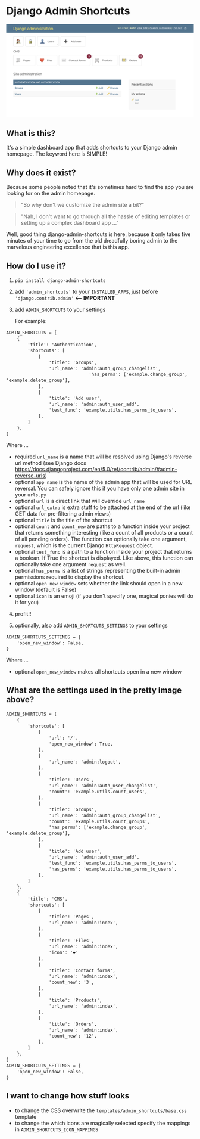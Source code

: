 # Django Admin Shortcuts

![image](https://raw.githubusercontent.com/alesdotio/django-admin-shortcuts/3.0.0/example/django-admin-shortcuts-screenshot.png)


## What is this?

It's a simple dashboard app that adds shortcuts to your Django admin homepage. The keyword here is SIMPLE!


## Why does it exist?

Because some people noted that it's sometimes hard to find the app you are looking for on the admin homepage.

> "So why don't we customize the admin site a bit?"

> "Nah, I don't want to go through all the hassle of editing templates or setting up a complex dashboard app ..."

Well, good thing django-admin-shortcuts is here, because it only takes five minutes of your time to go from the old
dreadfully boring admin to the marvelous engineering excellence that is this app.


## How do I use it?

1) `pip install django-admin-shortcuts`

2) add `'admin_shortcuts'` to your `INSTALLED_APPS`, just before `'django.contrib.admin'` **<-- IMPORTANT**

3) add `ADMIN_SHORTCUTS` to your settings

    For example:

```
ADMIN_SHORTCUTS = [
    {
        'title': 'Authentication',
        'shortcuts': [
            {
                'title': 'Groups',
                'url_name': 'admin:auth_group_changelist',
                               'has_perms': ['example.change_group', 'example.delete_group'],
            },
            {
                'title': 'Add user',
                'url_name': 'admin:auth_user_add',
                'test_func': 'example.utils.has_perms_to_users',
            },
        ]
    },
]
```

Where ...

* required `url_name` is a name that will be resolved using Django's reverse url method (see Django docs https://docs.djangoproject.com/en/5.0/ref/contrib/admin/#admin-reverse-urls)
* optional `app_name` is the name of the admin app that will be used for URL reversal. You can safely ignore this if you have only one admin site in your ``urls.py``
* optional `url` is a direct link that will override `url_name`
* optional `url_extra` is extra stuff to be attached at the end of the url (like GET data for pre-filtering admin views)
* optional `title` is the title of the shortcut
* optional `count` and `count_new` are paths to a function inside your project that returns something interesting (like a count of all products or a count of all pending orders).
  The function can optionally take one argument, `request`, which is the current Django `HttpRequest` object.
* optional `test_func` is a path to a function inside your project that returns a boolean. If True the shortcut is displayed.
  Like above, this function can optionally take one argument `request` as well.
* optional `has_perms` is a list of strings representing the built-in admin permissions required to display the shortcut.
* optional `open_new_window` sets whether the link should open in a new window (default is False)
* optional `icon` is an emoji (if you don't specify one, magical ponies will do it for you)

4) profit!!

5) optionally, also add ``ADMIN_SHORTCUTS_SETTINGS`` to your settings

```
ADMIN_SHORTCUTS_SETTINGS = {
    'open_new_window': False,
}
```


Where ...

* optional `open_new_window` makes all shortcuts open in a new window


## What are the settings used in the pretty image above?

```
ADMIN_SHORTCUTS = [
    {
        'shortcuts': [
            {
                'url': '/',
                'open_new_window': True,
            },
            {
                'url_name': 'admin:logout',
            },
            {
                'title': 'Users',
                'url_name': 'admin:auth_user_changelist',
                'count': 'example.utils.count_users',
            },
            {
                'title': 'Groups',
                'url_name': 'admin:auth_group_changelist',
                'count': 'example.utils.count_groups',
                'has_perms': ['example.change_group', 'example.delete_group'],
            },
            {
                'title': 'Add user',
                'url_name': 'admin:auth_user_add',
                'test_func': 'example.utils.has_perms_to_users',
                'has_perms': 'example.utils.has_perms_to_users',
            },
        ]
    },
    {
        'title': 'CMS',
        'shortcuts': [
            {
                'title': 'Pages',
                'url_name': 'admin:index',
            },
            {
                'title': 'Files',
                'url_name': 'admin:index',
                'icon': '❤️'
            },
            {
                'title': 'Contact forms',
                'url_name': 'admin:index',
                'count_new': '3',
            },
            {
                'title': 'Products',
                'url_name': 'admin:index',
            },
            {
                'title': 'Orders',
                'url_name': 'admin:index',
                'count_new': '12',
            },
        ]
    },
]
ADMIN_SHORTCUTS_SETTINGS = {
    'open_new_window': False,
}
```


## I want to change how stuff looks

* to change the CSS overwrite the ``templates/admin_shortcuts/base.css`` template
* to change the which icons are magically selected specify the mappings in ``ADMIN_SHORTCUTS_ICON_MAPPINGS``

